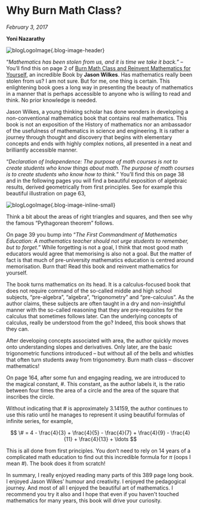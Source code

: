 # Why Burn Math Class?
*February 3, 2017*

**Yoni Nazarathy**

![blogLogoImage](https://es-app.com/assets/dch5fH.png){.blog-image-header}

“*Mathematics has been stolen from us, and it is time we take it back.*” – You’ll find this on page 2 of [Burn Math Class and Reinvent Mathematics for Yourself](https://books.google.com.au/books/about/Burn_Math_Class.html?id=cB8ejgEACAAJ), an incredible Book by **Jason Wilkes**. Has mathematics really been stolen from us? I am not sure. But for me, one thing is certain. This enlightening book goes a long way in presenting the beauty of mathematics in a manner that is perhaps accessible to anyone who is willing to read and think. No prior knowledge is needed.

Jason Wilkes, a young thinking scholar has done wonders in developing a non-conventional mathematics book that contains real mathematics. This book is not an exposition of the History of mathematics nor an ambassador of the usefulness of mathematics in science and engineering. It is rather a journey through thought and discovery that begins with elementary concepts and ends with highly complex notions, all presented in a neat and brilliantly accessible manner.

“*Declaration of Independence: The purpose of math courses is not to create students who know things about math. The purpose of math courses is to create students who know how to think.*” You’ll find this on page 38 and in the following pages you will find a beautiful exposition of algebraic results, derived geometrically from first principles. See for example this beautiful illustration on page 63,

![blogLogoImage](https://es-app.com/blog-assets/page63.jpg){.blog-image-inline-small}

Think a bit about the areas of right triangles and squares, and then see why the famous “Pythagorean theorem” follows.

On page 39 you bump into “*The First Commandment of Mathematics Education: A mathematics teacher should not urge students to remember, but to forget.*” While forgetting is not a goal, I think that most good math educators would agree that memorising is also not a goal. But the matter of fact is that much of pre-university mathematics education is centred around memorisation. Burn that! Read this book and reinvent mathematics for yourself.

The book turns mathematics on its head. It is a calculus-focused book that does not require command of the so-called middle and high school subjects, “pre-algebra”, “algebra”, “trigonometry” and “pre-calculus”. As the author claims, these subjects are often taught in a dry and non-insightful manner with the so-called reasoning that they are pre-requisites for the calculus that sometimes follows later. Can the underlying concepts of calculus, really be understood from the go? Indeed, this book shows that they can.

After developing concepts associated with area, the author quickly moves onto understanding slopes and derivatives. Only later, are the basic trigonometric functions introduced – but without all of the bells and whistles that often turn students away from trigonometry. Burn math class – discover mathematics!

On page 164, after some fun and engaging reading, we are introduced to the magical constant, $\#$. This constant, as the author labels it, is the ratio between four times the area of a circle and the area of the square that inscribes the circle.

Without indicating that $\#$ is approximately $3.14159$, the author continues to use this ratio until he manages to represent it using beautiful formulas of infinite series, for example,

$$ \# = 4 - \frac{4}{3} + \frac{4}{5} - \frac{4}{7}  + \frac{4}{9} - \frac{4}{11} + \frac{4}{13} + \ldots $$
 
This is all done from first principles. You don’t need to rely on 14 years of a complicated math education to find out this incredible formula for $\pi$ (oops I mean $\#$). The book does it from scratch!

In summary, I really enjoyed reading many parts of this 389 page long book. I enjoyed Jason Wilkes’ humour and creativity. I enjoyed the pedagogical journey. And most of all I enjoyed the beautiful art of mathematics. I recommend you try it also and I hope that even if you haven't touched mathematics for many years, this book will drive your curiosity.
